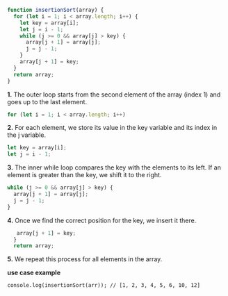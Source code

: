 ```js
function insertionSort(array) {
  for (let i = 1; i < array.length; i++) {
    let key = array[i];
    let j = i - 1;
    while (j >= 0 && array[j] > key) {
      array[j + 1] = array[j];
      j = j - 1;
    }
    array[j + 1] = key;
  }
  return array;
}
```

**1.** The outer loop starts from the second element of the array (index 1) and goes up to the last element.

```js
for (let i = 1; i < array.length; i++)
```

**2.** For each element, we store its value in the key variable and its index in the j variable.

```js
let key = array[i];
let j = i - 1;
```

**3.** The inner while loop compares the key with the elements to its left. If an element is greater than the key, we shift it to the right.

```js
while (j >= 0 && array[j] > key) {
  array[j + 1] = array[j];
  j = j - 1;
}
```

**4.** Once we find the correct position for the key, we insert it there.

```js
   array[j + 1] = key;
  }
  return array;
```

**5.** We repeat this process for all elements in the array.

**use case example**

```const arr = [4, 3, 2, 10, 12, 1, 5, 6];
console.log(insertionSort(arr)); // [1, 2, 3, 4, 5, 6, 10, 12]
```